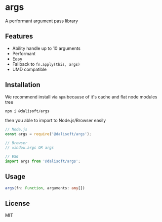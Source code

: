 # args

A performant argument pass library

## Features

- Ability handle up to 10 arguments
- Performant
- Easy
- Fallback to `fn.apply(this, args)`
- UMD compatible

## Installation

We recommend install via `npm` because of it's cache and flat node modules tree

```bash
npm i @dalisoft/args
```

then you able to import to Node.js/Browser easily

```js
// Node.js
const args = require('@dalisoft/args');

// Browser
// window.args OR args

// ES6
import args from '@dalisoft/args';
```

## Usage

```ts
args(fn: Function, arguments: any[])
```

## License

MIT
